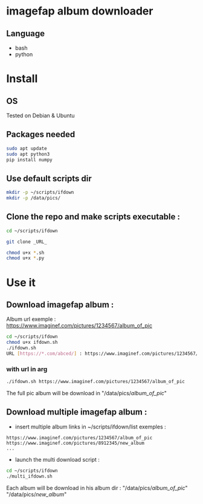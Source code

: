 # imagefap album downloader

## Language

* bash
* python

# Install

## OS

Tested on Debian & Ubuntu

## Packages needed 
```bash
sudo apt update
sudo apt python3
pip install numpy
```

## Use default scripts dir
```bash
mkdir -p ~/scripts/ifdown
mkdir -p /data/pics/
```

## Clone the repo and make scripts executable : 
```bash
cd ~/scripts/ifdown

git clone _URL_

chmod u+x *.sh
chmod u+x *.py
```

# Use it

## Download imagefap album :

Album url exemple : https://www.imaginef.com/pictures/1234567/album_of_pic

```bash
cd ~/scripts/ifdown
chmod u+x ifdown.sh
./ifdown.sh
URL [https://*.com/abced/] : https://www.imaginef.com/pictures/1234567/album_of_pic
```

### with url in arg
```bash
./ifdown.sh https://www.imaginef.com/pictures/1234567/album_of_pic
```

The full pic album will be download in "/data/pics/*album_of_pic*"

## Download multiple imagefap album :
* insert multiple album links in ~/scripts/ifdown/list
exemples : 
```
https://www.imaginef.com/pictures/1234567/album_of_pic
https://www.imaginef.com/pictures/8912345/new_album
...
```
* launch the multi download script : 
```bash
cd ~/scripts/ifdown
./multi_ifdown.sh
```

Each album will be download in his album dir :
"/data/pics/*album_of_pic*"
"/data/pics/*new_album*"
